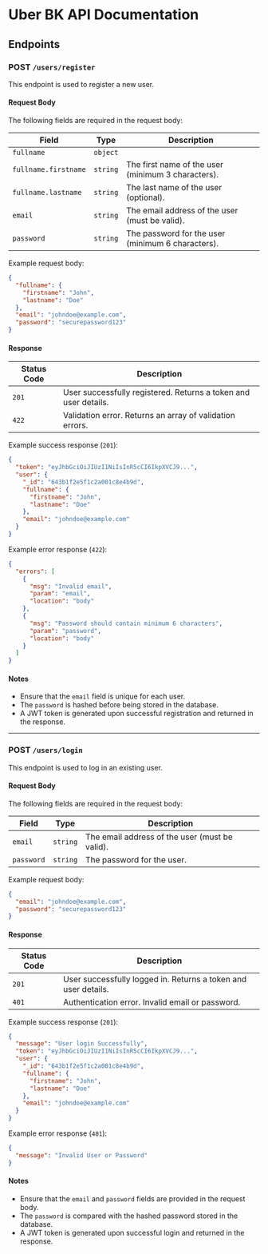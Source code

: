 # Uber BK API Documentation

## Endpoints

### POST `/users/register`

This endpoint is used to register a new user.

#### Request Body

The following fields are required in the request body:

| Field               | Type     | Description                                    |
|---------------------|----------|------------------------------------------------|
| `fullname`| `object` |  |
| `fullname.firstname`| `string` | The first name of the user (minimum 3 characters). |
| `fullname.lastname` | `string` | The last name of the user (optional).          |
| `email`             | `string` | The email address of the user (must be valid). |
| `password`          | `string` | The password for the user (minimum 6 characters). |

Example request body:
```json
{
  "fullname": {
    "firstname": "John",
    "lastname": "Doe"
  },
  "email": "johndoe@example.com",
  "password": "securepassword123"
}
```

#### Response

| Status Code | Description                                   |
|-------------|-----------------------------------------------|
| `201`       | User successfully registered. Returns a token and user details. |
| `422`       | Validation error. Returns an array of validation errors. |

Example success response (`201`):
```json
{
  "token": "eyJhbGciOiJIUzI1NiIsInR5cCI6IkpXVCJ9...",
  "user": {
    "_id": "643b1f2e5f1c2a001c8e4b9d",
    "fullname": {
      "firstname": "John",
      "lastname": "Doe"
    },
    "email": "johndoe@example.com"
  }
}
```

Example error response (`422`):
```json
{
  "errors": [
    {
      "msg": "Invalid email",
      "param": "email",
      "location": "body"
    },
    {
      "msg": "Password should contain minimum 6 characters",
      "param": "password",
      "location": "body"
    }
  ]
}
```

#### Notes

- Ensure that the `email` field is unique for each user.
- The `password` is hashed before being stored in the database.
- A JWT token is generated upon successful registration and returned in the response.





---
### POST `/users/login`

This endpoint is used to log in an existing user.

#### Request Body

The following fields are required in the request body:

| Field      | Type     | Description                                    |
|------------|----------|------------------------------------------------|
| `email`    | `string` | The email address of the user (must be valid). |
| `password` | `string` | The password for the user.                     |

Example request body:
```json
{
  "email": "johndoe@example.com",
  "password": "securepassword123"
}
```

#### Response

| Status Code | Description                                   |
|-------------|-----------------------------------------------|
| `201`       | User successfully logged in. Returns a token and user details. |
| `401`       | Authentication error. Invalid email or password. |

Example success response (`201`):
```json
{
  "message": "User login Successfully",
  "token": "eyJhbGciOiJIUzI1NiIsInR5cCI6IkpXVCJ9...",
  "user": {
    "_id": "643b1f2e5f1c2a001c8e4b9d",
    "fullname": {
      "firstname": "John",
      "lastname": "Doe"
    },
    "email": "johndoe@example.com"
  }
}
```

Example error response (`401`):
```json
{
  "message": "Invalid User or Password"
}
```

#### Notes

- Ensure that the `email` and `password` fields are provided in the request body.
- The `password` is compared with the hashed password stored in the database.
- A JWT token is generated upon successful login and returned in the response.